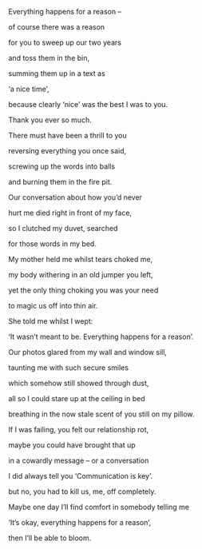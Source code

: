 Everything happens for a reason –

of course there was a reason

for you to sweep up our two years

and toss them in the bin,

summing them up in a text as

‘a nice time’,

because clearly ‘nice’ was the best I was to you.

Thank you ever so much.

There must have been a thrill to you

reversing everything you once said,

screwing up the words into balls

and burning them in the fire pit.

Our conversation about how you’d never

hurt me died right in front of my face,

so I clutched my duvet, searched

for those words in my bed.

My mother held me whilst tears choked me,

my body withering in an old jumper you left,

yet the only thing choking you was your need

to magic us off into thin air.

She told me whilst I wept:

‘It wasn’t meant to be. Everything happens for a reason’.

Our photos glared from my wall and window sill,

taunting me with such secure smiles

which somehow still showed through dust,

all so I could stare up at the ceiling in bed

breathing in the now stale scent of you still on my pillow.

If I was failing, you felt our relationship rot,

maybe you could have brought that up

in a cowardly message – or a conversation

I did always tell you ‘Communication is key’.

but no, you had to kill us, me, off completely.

Maybe one day I’ll find comfort in somebody telling me

‘It’s okay, everything happens for a reason’,

then I’ll be able to bloom.
